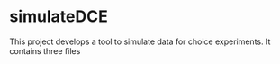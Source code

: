 # simulateDCE

This project develops a tool to simulate data for choice experiments. It contains three files
